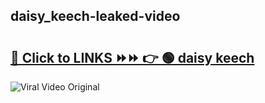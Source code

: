 
 ## daisy_keech-leaked-video 

# <h2><a href="https://clipsfans.com/daisy_keech&ref=git">🔗 Click to LINKS ⏩⏩ 👉 🟢 daisy keech </a></h2>

<a href="https://clipsfans.com/daisy_keech&ref=git" rel="nofollow" data-target="animated-image.originalLink"><img src="https://i.ibb.co.com/xMMVF88/686577567.gif" alt="Viral Video Original" style="max-width: 100%; display: inline-block;" data-target="animated-image.originalImage"></a>

